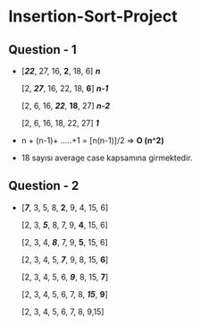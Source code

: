 # Insertion-Sort-Project

## Question - 1

 * [***22***, 27, 16, **2**, 18, 6]    ***n***
            
   [2, ***27***, 16, 22, 18, **6**]    ***n-1***
   
   [2, 6, 16, ***22***, **18**, 27]    ***n-2***
   
   [2, 6, 16, 18, 22, 27]          ***1***
   
  
* n + (n-1)+ .....+1 = [n(n-1)]/2 => **O (n^2)**

* 18 sayısı average case kapsamına girmektedir.

## Question - 2

* [***7***, 3, 5, 8, **2**, 9, 4, 15, 6]

  [2, 3, ***5***, 8, 7, 9, **4**, 15, 6]
  
  [2, 3, 4, ***8***, 7, 9, **5**, 15, 6]
  
  [2, 3, 4, 5, ***7***, 9, 8, 15, **6**]
  
  [2, 3, 4, 5, 6, ***9***, 8, 15, **7**]
  
  [2, 3, 4, 5, 6, 7, 8, ***15***, **9**]
  
  [2, 3, 4, 5, 6, 7, 8, 9,15]
  
  
  
